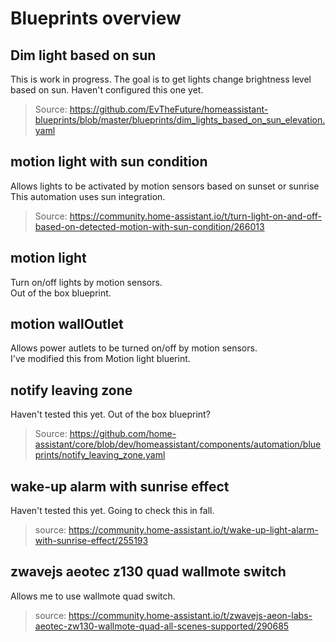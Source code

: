 # Blueprints overview

## Dim light based on sun  

This is work in progress. The goal is to get lights change brightness level based on sun. Haven't configured this one yet.  

>Source: https://github.com/EvTheFuture/homeassistant-blueprints/blob/master/blueprints/dim_lights_based_on_sun_elevation.yaml


## motion light with sun condition  
Allows lights to be activated by motion sensors based on sunset or sunrise  
This automation uses sun integration.  

>Source: https://community.home-assistant.io/t/turn-light-on-and-off-based-on-detected-motion-with-sun-condition/266013  

## motion light
Turn on/off lights by motion sensors.  
Out of the box blueprint.  

## motion wallOutlet
Allows power autlets to be turned on/off by motion sensors.  
I've modified this from Motion light bluerint.  

## notify leaving zone
Haven't tested this yet. Out of the box blueprint?  
>Source: https://github.com/home-assistant/core/blob/dev/homeassistant/components/automation/blueprints/notify_leaving_zone.yaml  

## wake-up alarm with sunrise effect
Haven't tested this yet. Going to check this in fall.  
>source: https://community.home-assistant.io/t/wake-up-light-alarm-with-sunrise-effect/255193  


## zwavejs aeotec z130 quad wallmote switch
Allows me to use wallmote quad switch.  
>source: https://community.home-assistant.io/t/zwavejs-aeon-labs-aeotec-zw130-wallmote-quad-all-scenes-supported/290685  